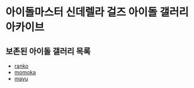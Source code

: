 # 아이돌마스터 신데렐라 걸즈 아이돌 갤러리 아카이브
## 보존된 아이돌 갤러리 목록
* [ranko](idols/ranko)
* [momoka](idols/momoka)
* [mayu](idols/mayu)
